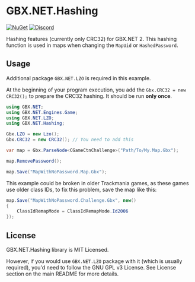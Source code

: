 # GBX.NET.Hashing

[![NuGet](https://img.shields.io/nuget/vpre/GBX.NET.Hashing?style=for-the-badge&logo=nuget)](https://www.nuget.org/packages/GBX.NET.Hashing/)
[![Discord](https://img.shields.io/discord/1012862402611642448?style=for-the-badge&logo=discord)](https://discord.gg/tECTQcAWC9)

Hashing features (currently only CRC32) for GBX.NET 2. This hashing function is used in maps when changing the `MapUid` or `HashedPassword`.

## Usage

Additional package `GBX.NET.LZO` is required in this example.

At the beginning of your program execution, you add the `Gbx.CRC32 = new CRC32();` to prepare the CRC32 hashing. It should be run **only once**.

```cs
using GBX.NET;
using GBX.NET.Engines.Game;
using GBX.NET.LZO;
using GBX.NET.Hashing;

Gbx.LZO = new Lzo();
Gbx.CRC32 = new CRC32(); // You need to add this

var map = Gbx.ParseNode<CGameCtnChallenge>("Path/To/My.Map.Gbx");

map.RemovePassword();

map.Save("MapWithNoPassword.Map.Gbx");
```

This example could be broken in older Trackmania games, as these games use older class IDs, to fix this problem, save the map like this:

```cs
map.Save("MapWithNoPassword.Challenge.Gbx", new()
{
    ClassIdRemapMode = ClassIdRemapMode.Id2006
});
```

## License

GBX.NET.Hashing library is MIT Licensed.

However, if you would use `GBX.NET.LZO` package with it (which is usually required), you'd need to follow the GNU GPL v3 License. See License section on the main README for more details.